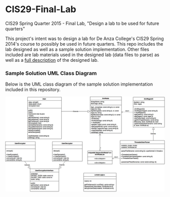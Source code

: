 # CIS29-Final-Lab
CIS29 Spring Quarter 2015 - Final Lab, "Design a lab to be used for future quarters"

This project's intent was to design a lab for De Anza College's CIS29 Spring 2014's
course to possibly be used in future quarters. This repo includes the lab designed
as well as a sample solution implementation. Other files included are lab materials
used in the designed lab (data files to parse) as well as a <a href="./Documentation/Full-Lab-Description.pdf">
full description</a> of the designed lab.

### Sample Solution UML Class Diagram
Below is the UML class diagram of the sample solution implementation included in this repository.

<img src="./Documentation/uml-class-diagram.jpg" />
